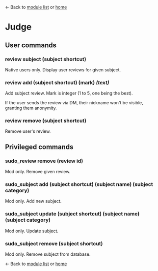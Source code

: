 ← Back to [module list](index.md) or [home](../index.md)

# Judge

## User commands

### review subject (subject shortcut)

Native users only. Display user reviews for given subject.

### review add (subject shortcut) (mark) _(text)_

Add subject review. Mark is integer (1 to 5, one being the best).

If the user sends the review via DM, their nickname won't be visible, granting them anonymity.

### review remove (subject shortcut)

Remove user's review.

## Privileged commands

### sudo_review remove (review id)

Mod only. Remove given review.

### sudo_subject add (subject shortcut) (subject name) (subject category)

Mod only. Add new subject.

### sudo_subject update (subject shortcut) (subject name) (subject category)

Mod only. Update subject.

### sudo_subject remove (subject shortcut)

Mod only. Remove subject from database.

← Back to [module list](index.md) or [home](../index.md)

